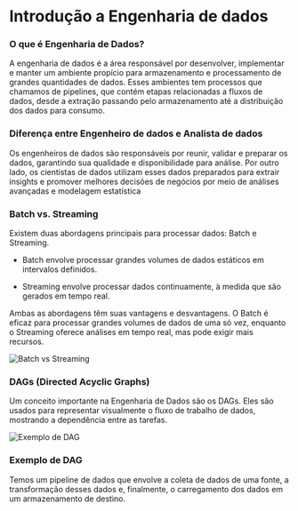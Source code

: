 
# Introdução a Engenharia de dados

### O que é Engenharia de Dados?

A engenharia de dados é a área responsável por desenvolver, implementar e manter um ambiente propício para armazenamento e processamento de grandes quantidades de dados. Esses ambientes tem processos que chamamos de pipelines, que contém etapas relacionadas a fluxos de dados, desde a extração passando pelo armazenamento até a distribuição dos dados para consumo.

### Diferença entre Engenheiro de dados e Analista de dados

Os engenheiros de dados são responsáveis por reunir, validar e preparar os dados, garantindo sua qualidade e disponibilidade para análise. Por outro lado, os cientistas de dados utilizam esses dados preparados para extrair insights e promover melhores decisões de negócios por meio de análises avançadas e modelagem estatística

### Batch vs. Streaming

Existem duas abordagens principais para processar dados: Batch e Streaming.

- Batch envolve processar grandes volumes de dados estáticos em intervalos definidos. 

- Streaming envolve processar dados continuamente, à medida que são gerados em tempo real.

Ambas as abordagens têm suas vantagens e desvantagens. O Batch é eficaz para processar grandes volumes de dados de uma só vez, enquanto o Streaming oferece análises em tempo real, mas pode exigir mais recursos.

![Batch vs Streaming](https://k21academy.com/wp-content/uploads/2020/11/BatchProcessingStreamProcessing_Diagram-02.png)

### DAGs (Directed Acyclic Graphs)

Um conceito importante na Engenharia de Dados são os DAGs. Eles são usados para representar visualmente o fluxo de trabalho de dados, mostrando a dependência entre as tarefas.

![Exemplo de DAG](https://cdn-us1.hash.ai/site/dag-example.png)


### Exemplo de DAG

Temos um pipeline de dados que envolve a coleta de dados de uma fonte, a transformação desses dados e, finalmente, o carregamento dos dados em um armazenamento de destino.
